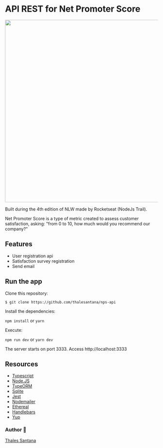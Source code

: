 # API REST for Net Promoter Score

<img src="https://resultadosdigitais.com.br/blog/files/2018/10/nps-net-promoter-score.jpg" width="600px">

Built during the 4th edition of NLW made by Rocketseat (NodeJs Trail).

Net Promoter Score is a type of metric created to assess customer satisfaction, asking: "from 0 to 10, how much would you recommend our company?"

## Features

- User registration api
- Satisfaction survey registration
- Send email

## Run the app

Clone this repository:

`$ git clone https://github.com/thalesantana/nps-api`

Install the dependencies:

`npm install` or `yarn`

Execute:

`npm run dev` or `yarn dev`

The server starts on port 3333. Access http://localhost:3333

## Resources

- [Typescript](https://www.typescriptlang.org/)
- [Node.JS](https://nodejs.org/en/)
- [TypeORM](https://typeorm.io/#/)
- [Sqlite](https://www.sqlite.org/index.html)
- [Jest](https://jestjs.io/)
- [Nodemailer](https://nodemailer.com/about/)
- [Ethereal](https://ethereal.email/)
- [Handlebars](https://handlebarsjs.com/)
- [Yup](https://github.com/jquense/yup)

### Author :rocket:

[Thales Santana](https://github.com/thalesantana)
